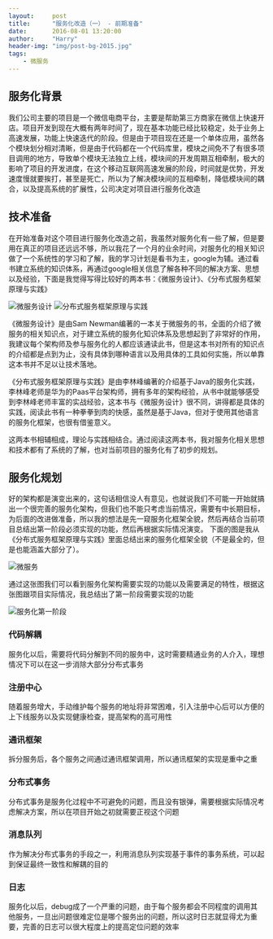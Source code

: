 ```yaml
---
layout:     post
title:      "服务化改造（一） - 前期准备"
date:       2016-08-01 13:20:00
author:     "Harry"
header-img: "img/post-bg-2015.jpg"
tags:
    - 微服务
---
```


## 服务化背景

我们公司主要的项目是一个微信电商平台，主要是帮助第三方商家在微信上快速开店。项目开发到现在大概有两年时间了，现在基本功能已经比较稳定，处于业务上高速发展，功能上快速迭代的阶段。但是由于项目现在还是一个单体应用，虽然各个模块划分相对清晰，但是由于代码都在一个代码库里，模块之间免不了有很多项目调用的地方，导致单个模块无法独立上线，模块间的开发周期互相牵制，极大的影响了项目的开发进度，在这个移动互联网高速发展的阶段，时间就是优势，开发速度慢就要挨打，甚至是死亡，所以为了解决模块间的互相牵制，降低模块间的耦合，以及提高系统的扩展性，公司决定对项目进行服务化改造

## 技术准备

在开始准备对这个项目进行服务化改造之前，我虽然对服务化有一些了解，但是要用在真正的项目还远远不够，所以我花了一个月的业余时间，对服务化的相关知识做了一个系统性的学习和了解，我的学习计划是看书为主，google为辅。通过看书建立系统的知识体系，再通过google相关信息了解各种不同的解决方案、思想以及经验，下面是我觉得写得比较好的两本书：《微服务设计》、《分布式服务框架原理与实践》

![微服务设计](http://oeii54s39.bkt.clouddn.com/%E5%BE%AE%E6%9C%8D%E5%8A%A1.jpg)
![分布式服务框架原理与实践](http://oeii54s39.bkt.clouddn.com/%E5%88%86%E5%B8%83%E5%BC%8F%E6%9C%8D%E5%8A%A1%E6%A1%86%E6%9E%B6.jpg)

《微服务设计》是由Sam Newman编著的一本关于微服务的书，全面的介绍了微服务的相关知识点，对于建立系统的服务化知识体系及思想起到了非常好的作用，我建议每个架构师及参与服务化的人都应该通读此书，但是这本书对所有的知识点的介绍都是点到为止，没有具体到哪种语言以及用具体的工具如何实施，所以单靠这本书并不足以让技术落地。

《分布式服务框架原理与实践》是由李林峰编著的介绍基于Java的服务化实践，李林峰老师是华为的Paas平台架构师，拥有多年的架构经验，从书中就能够感受到李林峰老师丰富的实战经验，这本书与《微服务设计》很不同，讲得都是具体的实践，阅读此书有一种拳拳到肉的快感，虽然是基于Java，但对于使用其他语言的服务化框架，也很有借鉴意义。

这两本书相辅相成，理论与实践相结合。通过阅读这两本书，我对服务化相关思想和技术都有了系统的了解，也对当前项目的服务化有了初步的规划。

## 服务化规划

好的架构都是演变出来的，这句话相信没人有意见，也就说我们不可能一开始就搞出一个很完善的服务化架构，但我们也不能只考虑当前情况，需要有中长期目标，为后面的改进做准备，所以我的想法是先一窥服务化框架全貌，然后再结合当前项目总结出第一阶段必须实现的功能，然后再根据实际情况演变。
下面的图是我从《分布式服务框架原理与实践》里面总结出来的服务化框架全貌（不是最全的，但是也能涵盖大部分了）。

![微服务](http://oeii54s39.bkt.clouddn.com/%E6%9C%8D%E5%8A%A1%E5%8C%96%E6%9E%B6%E6%9E%84.png)

通过这张图我们可以看到服务化架构需要实现的功能以及需要满足的特性，根据这张图跟项目实际情况，我总结出了第一阶段需要实现的功能

![服务化第一阶段](http://oeii54s39.bkt.clouddn.com/%E6%9C%8D%E5%8A%A1%E5%8C%96%E7%AC%AC%E4%B8%80%E9%98%B6%E6%AE%B5.png)

### 代码解耦
服务化以后，需要将代码分解到不同的服务中，这时需要精通业务的人介入，理想情况下可以在这一步消除大部分分布式事务
### 注册中心
随着服务增大，手动维护每个服务的地址将非常困难，引入注册中心后可以方便的上下线服务以及实现健康检查，提高架构的高可用性

### 通讯框架
拆分服务后，各个服务之间通过通讯框架调用，所以通讯框架的实现是重中之重

### 分布式事务
分布式事务是服务化过程中不可避免的问题，而且没有银弹，需要根据实际情况考虑解决方案，所以在项目开始之初就需要正视这个问题

### 消息队列
作为解决分布式事务的手段之一，利用消息队列实现基于事件的事务系统，可以起到保证最终一致性和解耦的目的

### 日志
服务化以后，debug成了一个严重的问题，由于每个服务都会不同程度的调用其他服务，一旦出问题很难定位是哪个服务出的问题，所以这时日志就显得尤为重要，完善的日志可以很大程度上的提高定位问题的效率